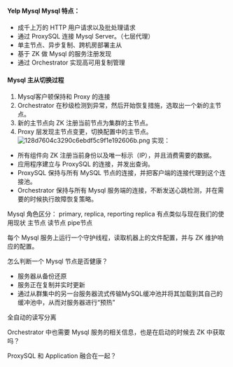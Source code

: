 #### Yelp Mysql Mysql 特点：
* 成千上万的 HTTP 用户请求以及批处理请求
* 通过 ProxySQL 连接 Mysql Server。（七层代理）
* 单主节点、异步复制、跨机房部署主从
* 基于 ZK 做 Mysql 的服务注册发现
* 通过 Orchestrator 实现高可用复制管理
#### Mysql 主从切换过程
1. Mysql客户顿保持和 Proxy 的连接
2. Orchestrator 在秒级检测到异常，然后开始恢复措施，选取出一个新的主节点。
3. 新的主节点向 ZK 注册当前节点为集群的主节点。
4. Proxy 层发现主节点变更，切换配置中的主节点。
![128d7604c3290c6ebdf5c9f1e192606b.png](evernotecid://7F01B206-A616-4EA4-AABF-0C5FA9B75355/appyinxiangcom/26825047/ENResource/p74)
实现：
* 所有组件向 ZK 注册当前身份以及唯一标示（IP），并且消费需要的数据。
* 应用程序建立与 ProxySQL 的连接，并发出查询。
* ProxySQL 保持与所有 MySQL 节点的连接，并把客户端的连接代理到这个连接池。
* Orchestrator 保持与所有 Mysql 服务端的连接，不断发送心跳检测，并在需要的时候执行故障恢复策略。

Mysql 角色区分：
primary, replica, reporting replica 有点类似与现在我们的使用现状 主节点 读节点 pipe节点

每个 Mysql 服务上运行一个守护线程，读取机器上的文件配置，并与 ZK 维护响应的配置。

怎么判断一个 Mysql 节点是否健康？

* 服务器从备份还原
* 服务正在复制并实时更新
* 通过从群集中的另一台服务器流式传输MySQL缓冲池并将其加载到其自己的缓冲池中，从而对服务器进行“预热”

全自动的读写分离

Orchestrator 中也需要 Mysql 服务的相关信息，也是在启动的时候去 ZK 中获取吗？

ProxySQL 和 Application 融合在一起？


